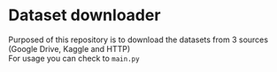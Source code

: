 # Dataset downloader

Purposed of this repository is to download the datasets from 3 sources (Google Drive, Kaggle and HTTP) <br>
For usage you can check to `main.py`
